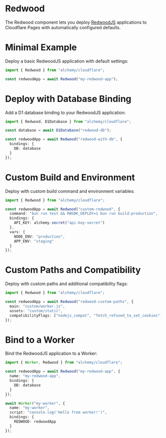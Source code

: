 # Redwood

The Redwood component lets you deploy [RedwoodJS](https://redwoodjs.com/) applications to Cloudflare Pages with automatically configured defaults.

# Minimal Example

Deploy a basic RedwoodJS application with default settings:

```ts
import { Redwood } from "alchemy/cloudflare";

const redwoodApp = await Redwood("my-redwood-app");
```

# Deploy with Database Binding

Add a D1 database binding to your RedwoodJS application:

```ts
import { Redwood, D1Database } from "alchemy/cloudflare";

const database = await D1Database("redwood-db");

const redwoodApp = await Redwood("redwood-with-db", {
  bindings: {
    DB: database
  }
});
```

# Custom Build and Environment

Deploy with custom build command and environment variables:

```ts
import { Redwood } from "alchemy/cloudflare";

const redwoodApp = await Redwood("custom-redwood", {
  command: "bun run test && RWSDK_DEPLOY=1 bun run build:production",
  bindings: {
    API_KEY: alchemy.secret("api-key-secret")
  },
  vars: {
    NODE_ENV: "production",
    APP_ENV: "staging"
  }
});
```

# Custom Paths and Compatibility

Deploy with custom paths and additional compatibility flags:

```ts
import { Redwood } from "alchemy/cloudflare";

const redwoodApp = await Redwood("redwood-custom-paths", {
  main: "custom/worker.js",
  assets: "custom/static",
  compatibilityFlags: ["nodejs_compat", "fetch_refused_to_set_cookies"]
});
```

# Bind to a Worker

Bind the RedwoodJS application to a Worker:

```ts
import { Worker, Redwood } from "alchemy/cloudflare";

const redwoodApp = await Redwood("my-redwood-app", {
  name: "my-redwood-app",
  bindings: {
    DB: database
  }
});

await Worker("my-worker", {
  name: "my-worker", 
  script: "console.log('Hello from worker!')",
  bindings: {
    REDWOOD: redwoodApp
  }
});
```